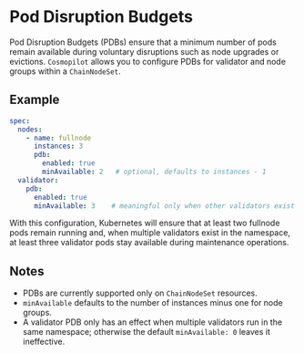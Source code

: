# Pod Disruption Budgets

Pod Disruption Budgets (PDBs) ensure that a minimum number of pods remain available during voluntary disruptions such as node upgrades or evictions. `Cosmopilot` allows you to configure PDBs for validator and node groups within a `ChainNodeSet`.

## Example

```yaml
spec:
  nodes:
    - name: fullnode
      instances: 3
      pdb:
        enabled: true
        minAvailable: 2   # optional, defaults to instances - 1
  validator:
    pdb:
      enabled: true
      minAvailable: 3    # meaningful only when other validators exist
```

With this configuration, Kubernetes will ensure that at least two fullnode pods remain running and, when multiple validators exist in the namespace, at least three validator pods stay available during maintenance operations.

## Notes

- PDBs are currently supported only on `ChainNodeSet` resources.
- `minAvailable` defaults to the number of instances minus one for node groups.
- A validator PDB only has an effect when multiple validators run in the same namespace; otherwise the default `minAvailable: 0` leaves it ineffective.

